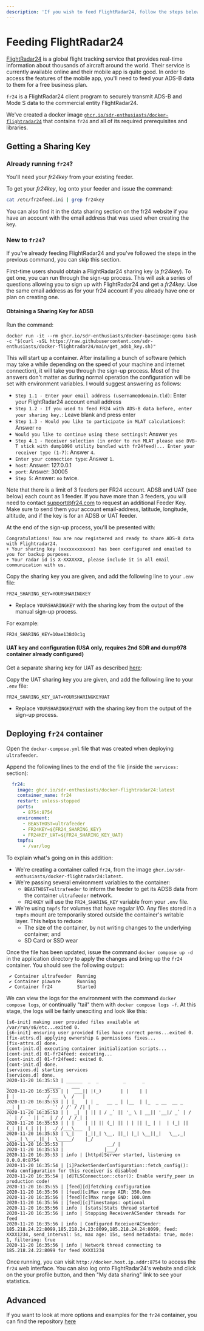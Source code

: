 ```yaml
---
description: 'If you wish to feed FlightRadar24, follow the steps below.'
---
```


# Feeding FlightRadar24

[FlightRadar24](https://www.flightradar24.com/) is a global flight tracking service that provides real-time information about thousands of aircraft around the world. Their service is currently available online and their mobile app is quite good. In order to access the features of the mobile app, you'll need to feed your ADS-B data to them for a free business plan.

`fr24` is a FlightRadar24 client program to securely transmit ADS-B and Mode S data to the commercial entity FlightRadar24.

We've created a docker image [`ghcr.io/sdr-enthusiasts/docker-flightradar24`](https://github.com/sdr-enthusiasts/docker-flightradar24) that contains `fr24` and all of its required prerequisites and libraries.

## Getting a Sharing Key

### Already running `fr24`?

You'll need your _fr24key_ from your existing feeder.

To get your _fr24key_, log onto your feeder and issue the command:

```bash
cat /etc/fr24feed.ini | grep fr24key
```

You can also find it in the data sharing section on the fr24 website if you have an account with the email address that was used when creating the key.

### New to `fr24`?

If you're already feeding FlightRadar24 and you've followed the steps in the previous command, you can skip this section.

First-time users should obtain a FlightRadar24 sharing key \(a _fr24key_\). To get one, you can run through the sign-up process. This will ask a series of questions allowing you to sign up with FlightRadar24 and get a _fr24key_.
Use the same email address as for your fr24 account if you already have one or plan on creating one.


#### Obtaining a Sharing Key for ADSB

Run the command:

```text
docker run -it --rm ghcr.io/sdr-enthusiasts/docker-baseimage:qemu bash -c "$(curl -sSL https://raw.githubusercontent.com/sdr-enthusiasts/docker-flightradar24/main/get_adsb_key.sh)"
```

This will start up a container. After installing a bunch of software (which may take a while depending on the speed of your machine and internet connection), it will take you through the sign-up process. Most of the answers don't matter as during normal operation the configuration will be set with environment variables. I would suggest answering as follows:

- `Step 1.1 - Enter your email address (username@domain.tld)`: Enter your FlightRadar24 account email address
- `Step 1.2 - If you used to feed FR24 with ADS-B data before, enter your sharing key.`: Leave blank and press enter
- `Step 1.3 - Would you like to participate in MLAT calculations?`: Answer `no`
- `Would you like to continue using these settings?`: Answer `yes`
- `Step 4.1 - Receiver selection (in order to run MLAT please use DVB-T stick with dump1090 utility bundled with fr24feed)... Enter your receiver type (1-7)`: Answer `4`.
- `Enter your connection type`: Answer `1`.
- `host`: Answer: 127.0.0.1
- `port`: Answer: 30005
- `Step 5`: Answer: `no` twice.

Note that there is a limit of 3 feeders per FR24 account. ADSB and UAT (see below) each count as 1 feeder. If you have more than 3 feeders, you will need to contact <support@fr24.com> to request an additional Feeder Key. Make sure to send them your account email-address, latitude, longitude, altitude, and if the key is for an ADSB or UAT feeder.

At the end of the sign-up process, you'll be presented with:

```text
Congratulations! You are now registered and ready to share ADS-B data with Flightradar24.
+ Your sharing key (xxxxxxxxxxxx) has been configured and emailed to you for backup purposes.
+ Your radar id is X-XXXXXXX, please include it in all email communication with us.
```

Copy the sharing key you are given, and add the following line to your `.env` file:

```text
FR24_SHARING_KEY=YOURSHARINGKEY
```

- Replace `YOURSHARINGKEY` with the sharing key from the output of the manual sign-up process.

For example:

```text
FR24_SHARING_KEY=10ae138d0c1g
```

#### UAT key and configuration (USA only, requires 2nd SDR and dump978 container already configured)

Get a separate sharing key for UAT as described [here](https://github.com/sdr-enthusiasts/docker-flightradar24?tab=readme-ov-file#uat-configuration-usa-only):

Copy the UAT sharing key you are given, and add the following line to your `.env` file:

```text
FR24_SHARING_KEY_UAT=YOURSHARINGKEYUAT
```

- Replace `YOURSHARINGKEYUAT` with the sharing key from the output of the sign-up process.

## Deploying `fr24` container

Open the `docker-compose.yml` file that was created when deploying `ultrafeeder`.

Append the following lines to the end of the file \(inside the `services:` section\):

```yaml
  fr24:
    image: ghcr.io/sdr-enthusiasts/docker-flightradar24:latest
    container_name: fr24
    restart: unless-stopped
    ports:
      - 8754:8754
    environment:
      - BEASTHOST=ultrafeeder
      - FR24KEY=${FR24_SHARING_KEY}
      - FR24KEY_UAT=${FR24_SHARING_KEY_UAT}
    tmpfs:
      - /var/log
```

To explain what's going on in this addition:

- We're creating a container called `fr24`, from the image `ghcr.io/sdr-enthusiasts/docker-flightradar24:latest`.
- We're passing several environment variables to the container:
  - `BEASTHOST=ultrafeeder` to inform the feeder to get its ADSB data from the container `ultrafeeder` network.
  - `FR24KEY` will use the `FR24_SHARING_KEY` variable from your `.env` file.
- We're using `tmpfs` for volumes that have regular I/O. Any files stored in a `tmpfs` mount are temporarily stored outside the container's writable layer. This helps to reduce:
  - The size of the container, by not writing changes to the underlying container; and
  - SD Card or SSD wear

Once the file has been updated, issue the command `docker compose up -d` in the application directory to apply the changes and bring up the `fr24` container. You should see the following output:

```text
 ✔ Container ultrafeeder  Running
 ✔ Container piaware      Running
 ✔ Container fr24         Started
```

We can view the logs for the environment with the command `docker compose logs`, or continually "tail" them with `docker compose logs -f`. At this stage, the logs will be fairly unexciting and look like this:

```text
[s6-init] making user provided files available at /var/run/s6/etc...exited 0.
[s6-init] ensuring user provided files have correct perms...exited 0.
[fix-attrs.d] applying ownership & permissions fixes...
[fix-attrs.d] done.
[cont-init.d] executing container initialization scripts...
[cont-init.d] 01-fr24feed: executing...
[cont-init.d] 01-fr24feed: exited 0.
[cont-init.d] done.
[services.d] starting services
[services.d] done.
2020-11-20 16:35:53 | ______  _  _         _      _                    _              _____    ___
2020-11-20 16:35:53 | |  ___|| |(_)       | |    | |                  | |            / __  \  /   |
2020-11-20 16:35:53 | | |_   | | _   __ _ | |__  | |_  _ __  __ _   __| |  __ _  _ __`' / /' / /| |
2020-11-20 16:35:53 | |  _|  | || | / _` || '_ \ | __|| '__|/ _` | / _` | / _` || '__| / /  / /_| |
2020-11-20 16:35:53 | | |    | || || (_| || | | || |_ | |  | (_| || (_| || (_| || |  ./ /___\___  |
2020-11-20 16:35:53 | \_|    |_||_| \__, ||_| |_| \__||_|   \__,_| \__,_| \__,_||_|  \_____/    |_/
2020-11-20 16:35:53 |                __/ |
2020-11-20 16:35:53 |               |___/
2020-11-20 16:35:53 | info | [httpd]Server started, listening on 0.0.0.0:8754
2020-11-20 16:35:54 | [i]PacketSenderConfiguration::fetch_config(): Yoda configuration for this receiver is disabled
2020-11-20 16:35:54 | [d]TLSConnection::ctor(): Enable verify_peer in production code!
2020-11-20 16:35:55 | [feed][d]fetching configuration
2020-11-20 16:35:56 | [feed][c]Max range AIR: 350.0nm
2020-11-20 16:35:56 | [feed][c]Max range GND: 100.0nm
2020-11-20 16:35:56 | [feed][c]Timestamps: optional
2020-11-20 16:35:56 | info | [stats]Stats thread started
2020-11-20 16:35:56 | info | Stopping ReceiverACSender threads for feed
2020-11-20 16:35:56 | info | Configured ReceiverACSender: 185.218.24.22:8099,185.218.24.23:8099,185.218.24.24:8099, feed: XXXX1234, send_interval: 5s, max age: 15s, send metadata: true, mode: 1, filtering: true
2020-11-20 16:35:56 | info | Network thread connecting to 185.218.24.22:8099 for feed XXXX1234
```

Once running, you can visit `http://docker.host.ip.addr:8754` to access the `fr24` web interface. You can also log onto FlightRadar24's website and click on the your profile button, and then "My data sharing" link to see your statistics.

## Advanced

If you want to look at more options and examples for the `fr24` container, you can find the repository [here](https://github.com/sdr-enthusiasts/docker-flightradar24)
